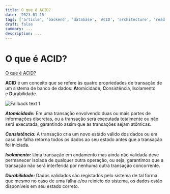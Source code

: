 ```yaml
---
title: O que é ACID?
date: '2023-01-15'
tags: ['article', 'backend', 'database', 'ACID', 'architecture', 'read', 'withResume']
draft: false
summary: ...
description: ...
---
```


# O que é ACID?

[O que é ACID?](https://medium.com/opensanca/o-que-%C3%A9-acid-59b11a81e2c6)

**ACID** é um conceito que se refere às quatro propriedades de transação de um sistema de banco de dados: **A**tomicidade, **C**onsistência, **I**solamento e **D**urabilidade.

![Fallback text 1](/static/assets/pasted-image-20221005202721.png)

**_Atomicidade:_** Em uma transação envolvendo duas ou mais partes de informações discretas, ou a transação será executada totalmente ou não será executada, garantindo assim que as transações sejam atômicas.

**_Consistência:_** A transação cria um novo estado válido dos dados ou em caso de falha retorna todos os dados ao seu estado antes que a transação foi iniciada.

**_Isolamento:_** Uma transação em andamento mas ainda não validada deve permanecer isolada de qualquer outra operação, ou seja, garantimos que a transação não será interferida por nenhuma outra transação concorrente.

**_Durabilidade:_** Dados validados são registados pelo sistema de tal forma que mesmo no caso de uma falha e/ou reinício do sistema, os dados estão disponíveis em seu estado correto.